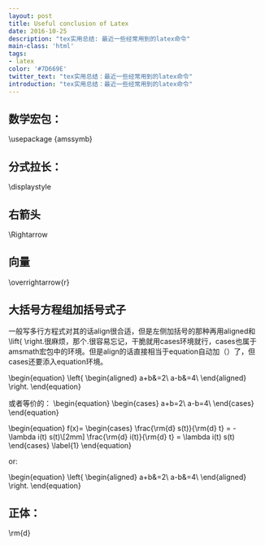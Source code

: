 ```yaml
---
layout: post
title: Useful conclusion of Latex
date: 2016-10-25
description: "tex实用总结: 最近一些经常用到的latex命令"
main-class: 'html'
tags:
- latex
color: '#7D669E'
twitter_text: "tex实用总结：最近一些经常用到的latex命令"
introduction: "tex实用总结：最近一些经常用到的latex命令"
---
```


## 数学宏包：
\usepackage {amssymb}

## 分式拉长：
\displaystyle

## 右箭头
\Rightarrow 

## 向量
\overrightarrow{r}

## 大括号方程组加括号式子
一般写多行方程式对其的话align很合适，但是左侧加括号的那种再用aligned和\lift\{ \right.很麻烦，那个.很容易忘记，干脆就用cases环境就行，cases也属于amsmath宏包中的环境。但是align的话直接相当于equation自动加（）了，但cases还要添入equation环境。

\\begin{equation}
\left\{
\begin{aligned}
a+b&=2\\
a-b&=4\\
\end{aligned}
\right.
\\end{equation}

或者等价的：
\\begin{equation}
\begin{cases}
a+b=2\\
a-b=4\\
\end{cases}
\\end{equation}

\\begin{equation}
f(x)=
\begin{cases}
\frac{\rm{d} s(t)}{\rm{d} t} = - \lambda i(t) s(t)\\[2mm]
\frac{\rm{d} i(t)}{\rm{d} t} = \lambda i(t) s(t)
\end{cases}
\label{1}
\\end{equation}

or:

\\begin{equation}
\left\{
\begin{aligned}
a+b&=2\\
a-b&=4\\
\end{aligned}
\right.
\\end{equation}

## 正体：
\rm{d}